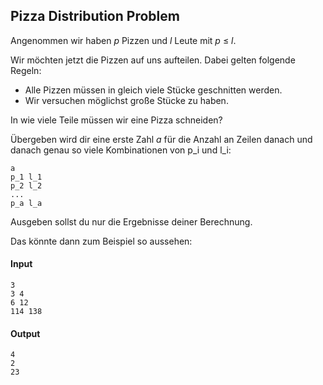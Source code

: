 ## Pizza Distribution Problem

Angenommen wir haben *p* Pizzen und *l* Leute mit *p* &leq; *l*.

Wir möchten jetzt die Pizzen auf uns aufteilen. Dabei gelten folgende Regeln:

- Alle Pizzen müssen in gleich viele Stücke geschnitten werden.
- Wir versuchen möglichst große Stücke zu haben.

In wie viele Teile müssen wir eine Pizza schneiden?

Übergeben wird dir eine erste Zahl *a* für die Anzahl an Zeilen danach und danach genau
so viele Kombinationen von p_i und l_i:

```
a
p_1 l_1
p_2 l_2 
...
p_a l_a
```


Ausgeben sollst du nur die Ergebnisse deiner Berechnung.

Das könnte dann zum Beispiel so aussehen:
#### Input
```
3
3 4
6 12
114 138
```

#### Output
```
4
2
23
```



